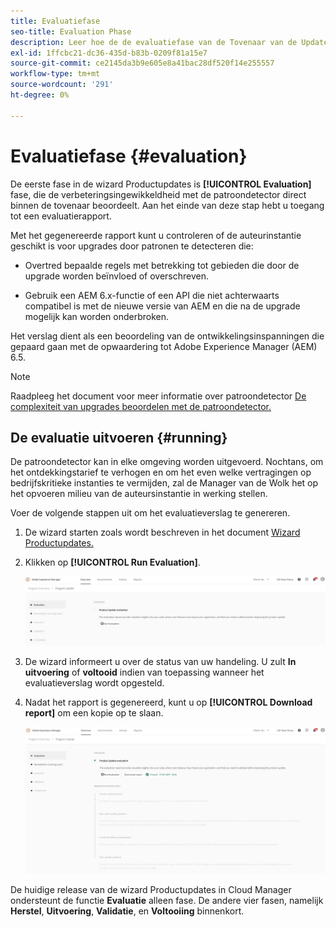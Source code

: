 ```yaml
---
title: Evaluatiefase
seo-title: Evaluation Phase
description: Leer hoe de de evaluatiefase van de Tovenaar van de Update van het Product de verbeteringsingewikkeldheid met de patroondetector beoordeelt.
exl-id: 1ffcbc21-dc36-435d-b83b-0209f81a15e7
source-git-commit: ce2145da3b9e605e8a41bac28df520f14e255557
workflow-type: tm+mt
source-wordcount: '291'
ht-degree: 0%

---
```



# Evaluatiefase {#evaluation}

De eerste fase in de wizard Productupdates is **[!UICONTROL Evaluation]** fase, die de verbeteringsingewikkeldheid met de patroondetector direct binnen de tovenaar beoordeelt. Aan het einde van deze stap hebt u toegang tot een evaluatierapport.

Met het gegenereerde rapport kunt u controleren of de auteurinstantie geschikt is voor upgrades door patronen te detecteren die:

* Overtred bepaalde regels met betrekking tot gebieden die door de upgrade worden beïnvloed of overschreven.

* Gebruik een AEM 6.x-functie of een API die niet achterwaarts compatibel is met de nieuwe versie van AEM en die na de upgrade mogelijk kan worden onderbroken.

Het verslag dient als een beoordeling van de ontwikkelingsinspanningen die gepaard gaan met de opwaardering tot Adobe Experience Manager (AEM) 6.5.

>[!NOTE]
>
>Raadpleeg het document voor meer informatie over patroondetector [De complexiteit van upgrades beoordelen met de patroondetector.](https://experienceleague.adobe.com/docs/experience-manager-65/deploying/upgrading/pattern-detector.html?lang=en)

## De evaluatie uitvoeren {#running}

De patroondetector kan in elke omgeving worden uitgevoerd. Nochtans, om het ontdekkingstarief te verhogen en om het even welke vertragingen op bedrijfskritieke instanties te vermijden, zal de Manager van de Wolk het op het opvoeren milieu van de auteursinstantie in werking stellen.

Voer de volgende stappen uit om het evaluatieverslag te genereren.

1. De wizard starten zoals wordt beschreven in het document [Wizard Productupdates.](/help/product-update-wizard/overview.md)

1. Klikken op **[!UICONTROL Run Evaluation]**.

   ![Evaluatie uitvoeren](/help/assets/Run-Evaluation.png)

1. De wizard informeert u over de status van uw handeling. U zult **In uitvoering** of **voltooid** indien van toepassing wanneer het evaluatieverslag wordt opgesteld.

1. Nadat het rapport is gegenereerd, kunt u op **[!UICONTROL Download report]** om een kopie op te slaan.

   ![Rapport gemaakt](/help/assets/Evaluation-1.png)

De huidige release van de wizard Productupdates in Cloud Manager ondersteunt de functie **Evaluatie** alleen fase. De andere vier fasen, namelijk **Herstel**, **Uitvoering**, **Validatie**, en **Voltooiing** binnenkort.

